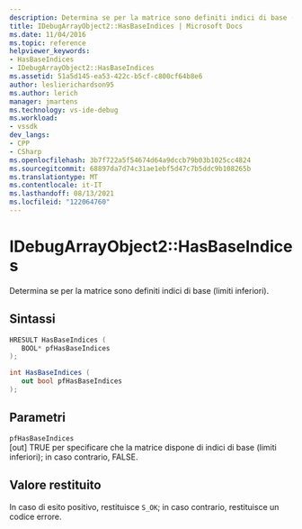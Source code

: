 ```yaml
---
description: Determina se per la matrice sono definiti indici di base (limiti inferiori).
title: IDebugArrayObject2::HasBaseIndices | Microsoft Docs
ms.date: 11/04/2016
ms.topic: reference
helpviewer_keywords:
- HasBaseIndices
- IDebugArrayObject2::HasBaseIndices
ms.assetid: 51a5d145-ea53-422c-b5cf-c800cf64b8e6
author: leslierichardson95
ms.author: lerich
manager: jmartens
ms.technology: vs-ide-debug
ms.workload:
- vssdk
dev_langs:
- CPP
- CSharp
ms.openlocfilehash: 3b7f722a5f54674d64a9dccb79b03b1025cc4824
ms.sourcegitcommit: 68897da7d74c31ae1ebf5d47c7b5ddc9b108265b
ms.translationtype: MT
ms.contentlocale: it-IT
ms.lasthandoff: 08/13/2021
ms.locfileid: "122064760"
---
```

# <a name="idebugarrayobject2hasbaseindices"></a>IDebugArrayObject2::HasBaseIndices
Determina se per la matrice sono definiti indici di base (limiti inferiori).

## <a name="syntax"></a>Sintassi

```cpp
HRESULT HasBaseIndices (
   BOOL* pfHasBaseIndices
);
```

```csharp
int HasBaseIndices (
   out bool pfHasBaseIndices
);
```

## <a name="parameters"></a>Parametri
`pfHasBaseIndices`\
[out] TRUE per specificare che la matrice dispone di indici di base (limiti inferiori); in caso contrario, FALSE.

## <a name="return-value"></a>Valore restituito
 In caso di esito positivo, restituisce `S_OK`; in caso contrario, restituisce un codice errore.
